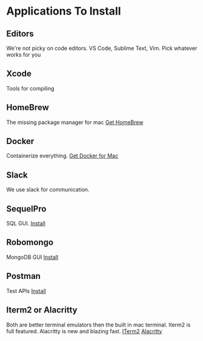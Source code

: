 # Applications To Install

## Editors

We're not picky on code editors. VS Code, Sublime Text, Vim. Pick whatever works
for you

## Xcode

Tools for compiling

## HomeBrew

The missing package manager for mac [Get HomeBrew](https://brew.sh/)

## Docker

Containerize everything. [Get Docker for Mac](https://www.docker.com/docker-mac)

## Slack

We use slack for communication.

## SequelPro

SQL GUI. [Install](https://sequelpro.com/)

## Robomongo

MongoDB GUI [Install](https://robomongo.org/)

## Postman

Test APIs [Install](https://www.getpostman.com/)

## Iterm2 or Alacritty

Both are better terminal emulators then the built in mac terminal. Iterm2 is
full featured. Alacritty is new and blazing fast. [ITerm2](https://iterm2.com/)
[Alacritty](https://github.com/jwilm/alacritty)
